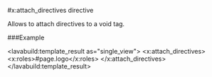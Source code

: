 
#x:attach_directives directive

Allows to attach directives to a void tag.

###Example

<lavabuild:template_result as="single_view">
<x:attach_directives>
	<img x:type="view" />
	<x:roles>#page.logo</x:roles>
</x:attach_directives>
</lavabuild:template_result>

